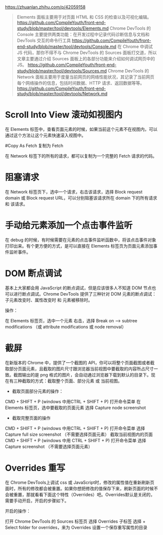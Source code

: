 https://zhuanlan.zhihu.com/p/42059158
> Elements 面板主要用于对页面 HTML 和 CSS 的检查以及可视化编辑。
https://github.com/CompileYouth/front-end-study/blob/master/tool/devtools/Elements.md
> Chrome DevTools 的 Console 主要提供两类功能：在开发过程中记录代码诊断信息与文档和 DevTools 交互的命令行工具
https://github.com/CompileYouth/front-end-study/blob/master/tool/devtools/Console.md
> 在 Chrome 中调试 JS 代码，那你不得不与 Chrome DevTools 的 Sources 面板打交道，所以文章主要通过介绍 Sources 面板上的各部分功能来介绍如何调试网页中的 JS。
https://github.com/CompileYouth/front-end-study/blob/master/tool/devtools/Sources.md
> Chrome DevTools 的 Network 面板主要用于度量当前网页的网络性能状况，其记录了当前网页每个网络操作的信息，包括时间数据、HTTP 请求、返回数据等等。
https://github.com/CompileYouth/front-end-study/blob/master/tool/devtools/Network.md
# Scroll Into View 滚动如视图内

在 Elements 标签中，查看页面元素的时候，如果当前这个元素不在视图内，可以通过这个方法让这个元素快速滚入视图中。

#Copy As Fetch 复制为 Fetch

在 Network 标签下的所有的请求，都可以复制为一个完整的 Fetch 请求的代码。

# 阻塞请求

在 Network 标签页下，选中一个请求，右击该请求，选择 Block request domain 或 Block request URL，可以分别阻塞该请求所在 domain 下的所有请求 和 该请求。

# 手动给元素添加一个点击事件监听

在 debug 的时候，有时候需要在元素的点击事件监听函数中，将该点击事件对象打印出来。有个更方便的方式，是可以直接在 Elements 标签页为页面元素添加事件监听事件。

# DOM 断点调试

基本上大家都会用 JavaScript 的断点调试，但是应该很多人不知道 DOM 节点也可以进行断点调试。Chrome DevTools 提供了三种针对 DOM 元素的断点调试：子元素改变时、属性改变时 和 元素被移除时。

操作：

在 Elements 标签页，选中一个元素
右击，选择 Break on --> subtree modifications （或 attribute modifications 或 node removal）

# 截屏

在新版本的 Chrome 中，提供了一个截图的 API，你可以将整个页面截图或者截取部分页面元素，且截取的图片尺寸跟浏览器当前视图中要截取的内容所占尺寸一致。截图输出的是 png 格式的图片，会自动通过浏览器下载到默认的目录下。现在有三种截取的方式：截取整个页面、部分元素 或 当前视图。

- 截取页面部分元素的操作：

CMD + SHIFT + P (windows 中用CTRL + SHIFT + P) 打开命令菜单
在 Elements 标签页，选中要截取的页面元素
选择 Capture node screenshot

- 截取完整页面的操作

CMD + SHIFT + P (windows 中用CTRL + SHIFT + P) 打开命令菜单
选择 Capture full size screenshot （不需要选择页面元素）
截取当前视图内的页面
CMD + SHIFT + P (windows 中用 CTRL + SHIFT + P) 打开命令菜单
选择 Capture screenshot （不需要选择页面元素）

# Overrides 重写

在 Chrome DevTools上调试 css 或 JavaScript时，修改的属性值在重新刷新页面时，所有的修改都会被重置。如果你想把修改的值保存下来，刷新页面的时候不会被重置，那就看看下面这个特性（Overrides）吧。Overrides默认是关闭的，需要手动开启，开启的步骤如下。

开启的操作：

打开 Chrome DevTools 的 Sources 标签页
选择 Overrides 子标签
选择 + Select folder for overrides，来为 Overrides 设置一个保存重写属性的目录
